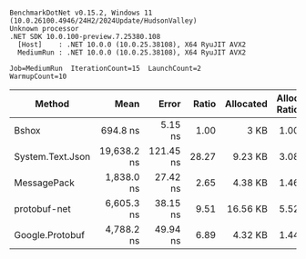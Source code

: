 ```

BenchmarkDotNet v0.15.2, Windows 11 (10.0.26100.4946/24H2/2024Update/HudsonValley)
Unknown processor
.NET SDK 10.0.100-preview.7.25380.108
  [Host]    : .NET 10.0.0 (10.0.25.38108), X64 RyuJIT AVX2
  MediumRun : .NET 10.0.0 (10.0.25.38108), X64 RyuJIT AVX2

Job=MediumRun  IterationCount=15  LaunchCount=2
WarmupCount=10

```
| Method           |        Mean |     Error | Ratio | Allocated | Alloc Ratio |
|------------------|------------:|----------:|------:|----------:|------------:|
| Bshox            |    694.8 ns |   5.15 ns |  1.00 |      3 KB |        1.00 |
| System.Text.Json | 19,638.2 ns | 121.45 ns | 28.27 |   9.23 KB |        3.08 |
| MessagePack      |  1,838.0 ns |  27.42 ns |  2.65 |   4.38 KB |        1.46 |
| protobuf-net     |  6,605.3 ns |  38.15 ns |  9.51 |  16.56 KB |        5.52 |
| Google.Protobuf  |  4,788.2 ns |  49.94 ns |  6.89 |   4.32 KB |        1.44 |
